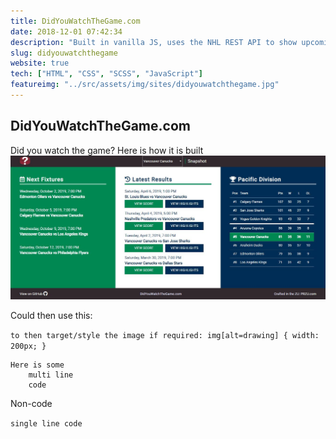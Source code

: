 ```yaml
---
title: DidYouWatchTheGame.com
date: 2018-12-01 07:42:34
description: "Built in vanilla JS, uses the NHL REST API to show upcoming fixtures, previous results and higlights and table standings for all NHL teams. "
slug: didyouwatchthegame
website: true
tech: ["HTML", "CSS", "SCSS", "JavaScript"]
featureimg: "../src/assets/img/sites/didyouwatchthegame.jpg"
---
```


## DidYouWatchTheGame.com

Did you watch the game? Here is how it is built
![Alternative](../src/assets/img/sites/didyouwatchthegame.jpg)

Could then use this:

`to then target/style the image if required: img[alt=drawing] { width: 200px; }`


```
Here is some
    multi line
    code
```

Non-code

`single line code`
